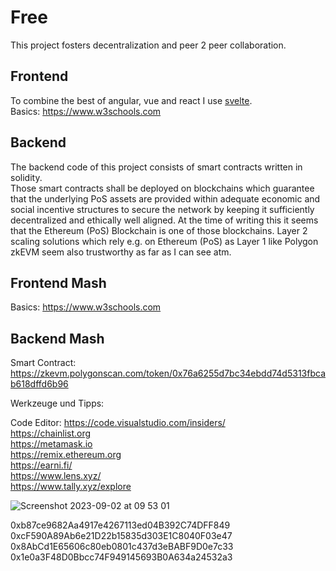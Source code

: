# Free

This project fosters decentralization and peer 2 peer collaboration. 

## Frontend
To combine the best of angular, vue and react I use [svelte](https://svelte.dev/).   
Basics: https://www.w3schools.com 

## Backend
The backend code of this project consists of smart contracts written in solidity.  
Those smart contracts shall be deployed on blockchains which guarantee that the underlying PoS assets are provided within adequate economic and social incentive structures to secure the network by keeping it sufficiently decentralized and ethically well aligned. At the time of writing this it seems that the Ethereum (PoS) Blockchain is one of those blockchains. Layer 2 scaling solutions which rely e.g. on Ethereum (PoS) as Layer 1 like Polygon zkEVM seem also trustworthy as far as I can see atm. 


## Frontend Mash
Basics: https://www.w3schools.com 

## Backend Mash
Smart Contract: https://zkevm.polygonscan.com/token/0x76a6255d7bc34ebdd74d5313fbcab618dffd6b96  


Werkzeuge und Tipps:

Code Editor: https://code.visualstudio.com/insiders/  
https://chainlist.org   
https://metamask.io  
https://remix.ethereum.org  
https://earni.fi/  
https://www.lens.xyz/  
https://www.tally.xyz/explore  




![Screenshot 2023-09-02 at 09 53 01](https://github.com/michael-spengler/free/assets/43786652/3cb19a32-f9eb-4ab0-a4d7-f3dc735baa8c)  



0xb87ce9682Aa4917e4267113ed04B392C74DFF849  
0xcF590A89Ab6e21D22b15835d303E1C8040F03e47  
0x8AbCd1E65606c80eb0801c437d3eBABF9D0e7c33  
0x1e0a3F48D0Bbcc74F949145693B0A634a24532a3  


